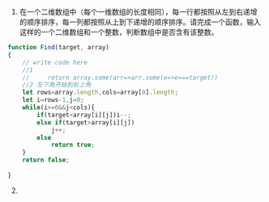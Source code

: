 1. 在一个二维数组中（每个一维数组的长度相同），每一行都按照从左到右递增的顺序排序，每一列都按照从上到下递增的顺序排序。请完成一个函数，输入这样的一个二维数组和一个整数，判断数组中是否含有该整数。
```js
function Find(target, array)
{
    // write code here
    //1
    //     return array.some(arr=>arr.some(e=>e===target))
    //2 左下角开始到右上角
    let rows=array.length,cols=array[0].length;
    let i=rows-1,j=0;
    while(i>=0&&j<cols){
        if(target<array[i][j])i--;
        else if(target>array[i][j])
            j++;
        else
            return true;
    }
    return false;
    
}
```
2. 